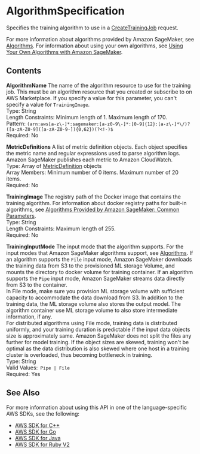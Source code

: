 # AlgorithmSpecification<a name="API_AlgorithmSpecification"></a>

Specifies the training algorithm to use in a [CreateTrainingJob](https://docs.aws.amazon.com/sagemaker/latest/dg/API_CreateTrainingJob.html) request\.

For more information about algorithms provided by Amazon SageMaker, see [Algorithms](https://docs.aws.amazon.com/sagemaker/latest/dg/algos.html)\. For information about using your own algorithms, see [Using Your Own Algorithms with Amazon SageMaker](https://docs.aws.amazon.com/sagemaker/latest/dg/your-algorithms.html)\. 

## Contents<a name="API_AlgorithmSpecification_Contents"></a>

 **AlgorithmName**   <a name="SageMaker-Type-AlgorithmSpecification-AlgorithmName"></a>
The name of the algorithm resource to use for the training job\. This must be an algorithm resource that you created or subscribe to on AWS Marketplace\. If you specify a value for this parameter, you can't specify a value for `TrainingImage`\.  
Type: String  
Length Constraints: Minimum length of 1\. Maximum length of 170\.  
Pattern: `(arn:aws[a-z\-]*:sagemaker:[a-z0-9\-]*:[0-9]{12}:[a-z\-]*\/)?([a-zA-Z0-9]([a-zA-Z0-9-]){0,62})(?<!-)$`   
Required: No

 **MetricDefinitions**   <a name="SageMaker-Type-AlgorithmSpecification-MetricDefinitions"></a>
A list of metric definition objects\. Each object specifies the metric name and regular expressions used to parse algorithm logs\. Amazon SageMaker publishes each metric to Amazon CloudWatch\.  
Type: Array of [MetricDefinition](API_MetricDefinition.md) objects  
Array Members: Minimum number of 0 items\. Maximum number of 20 items\.  
Required: No

 **TrainingImage**   <a name="SageMaker-Type-AlgorithmSpecification-TrainingImage"></a>
The registry path of the Docker image that contains the training algorithm\. For information about docker registry paths for built\-in algorithms, see [Algorithms Provided by Amazon SageMaker: Common Parameters](https://docs.aws.amazon.com/sagemaker/latest/dg/sagemaker-algo-docker-registry-paths.html)\.  
Type: String  
Length Constraints: Maximum length of 255\.  
Required: No

 **TrainingInputMode**   <a name="SageMaker-Type-AlgorithmSpecification-TrainingInputMode"></a>
The input mode that the algorithm supports\. For the input modes that Amazon SageMaker algorithms support, see [Algorithms](https://docs.aws.amazon.com/sagemaker/latest/dg/algos.html)\. If an algorithm supports the `File` input mode, Amazon SageMaker downloads the training data from S3 to the provisioned ML storage Volume, and mounts the directory to docker volume for training container\. If an algorithm supports the `Pipe` input mode, Amazon SageMaker streams data directly from S3 to the container\.   
 In File mode, make sure you provision ML storage volume with sufficient capacity to accommodate the data download from S3\. In addition to the training data, the ML storage volume also stores the output model\. The algorithm container use ML storage volume to also store intermediate information, if any\.   
 For distributed algorithms using File mode, training data is distributed uniformly, and your training duration is predictable if the input data objects size is approximately same\. Amazon SageMaker does not split the files any further for model training\. If the object sizes are skewed, training won't be optimal as the data distribution is also skewed where one host in a training cluster is overloaded, thus becoming bottleneck in training\.   
Type: String  
Valid Values:` Pipe | File`   
Required: Yes

## See Also<a name="API_AlgorithmSpecification_SeeAlso"></a>

For more information about using this API in one of the language\-specific AWS SDKs, see the following:
+  [AWS SDK for C\+\+](https://docs.aws.amazon.com/goto/SdkForCpp/sagemaker-2017-07-24/AlgorithmSpecification) 
+  [AWS SDK for Go](https://docs.aws.amazon.com/goto/SdkForGoV1/sagemaker-2017-07-24/AlgorithmSpecification) 
+  [AWS SDK for Java](https://docs.aws.amazon.com/goto/SdkForJava/sagemaker-2017-07-24/AlgorithmSpecification) 
+  [AWS SDK for Ruby V2](https://docs.aws.amazon.com/goto/SdkForRubyV2/sagemaker-2017-07-24/AlgorithmSpecification) 